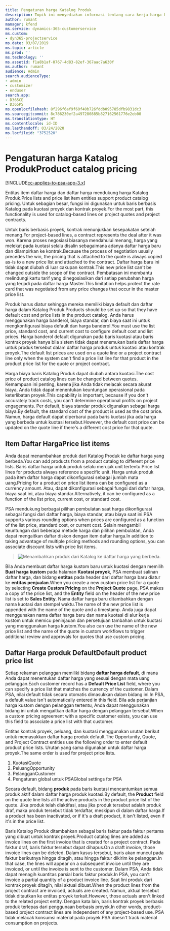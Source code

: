 ```yaml
---
title: Pengaturan harga Katalog Produk
description: Topik ini menyediakan informasi tentang cara kerja harga katalog produk di Dynamics 365 Project Service Automation (PSA).
author: rumant
manager: kfend
ms.service: dynamics-365-customerservice
ms.custom:
- dyn365-projectservice
ms.date: 03/07/2019
ms.topic: article
ms.prod: ''
ms.technology: ''
ms.assetid: f1a8b1af-0767-4d83-82ef-367aac7a630f
ms.author: rumant
audience: Admin
search.audienceType:
- admin
- customizer
- enduser
search.app:
- D365CE
- D365PS
ms.openlocfilehash: 8f296f6af9f60f40b726fddb095785dfb9831dc3
ms.sourcegitcommit: 8c786230ef2a497280885b827162561776e2eb00
ms.translationtype: HT
ms.contentlocale: id-ID
ms.lasthandoff: 03/24/2020
ms.locfileid: "3752520"
---
```

# <a name="product-catalog-pricing"></a><span data-ttu-id="eff59-103">Pengaturan harga Katalog Produk</span><span class="sxs-lookup"><span data-stu-id="eff59-103">Product catalog pricing</span></span> 

[!INCLUDE[cc-applies-to-psa-app-3.x](../includes/cc-applies-to-psa-app-3x.md)]


<span data-ttu-id="eff59-104">Entitas item daftar harga dan daftar harga mendukung harga Katalog Produk.</span><span class="sxs-lookup"><span data-stu-id="eff59-104">Price lists and price list item entities support product catalog pricing.</span></span> <span data-ttu-id="eff59-105">Untuk sebagian besar, fungsi ini digunakan untuk baris berbasis Katalog pada kuotasi proyek dan kontrak proyek.</span><span class="sxs-lookup"><span data-stu-id="eff59-105">For the most part, this functionality is used for catalog-based lines on project quotes and project contracts.</span></span>

<span data-ttu-id="eff59-106">Untuk baris berbasis proyek, kontrak menunjukkan kesepakatan setelah menang.</span><span class="sxs-lookup"><span data-stu-id="eff59-106">For project-based lines, a contract represents the deal after it was won.</span></span> <span data-ttu-id="eff59-107">Karena proses negosiasi biasanya mendahului menang, harga yang melekat pada kuotasi selalu disalin sebagaimana adanya daftar harga baru dan dilampirkan ke kontrak.</span><span class="sxs-lookup"><span data-stu-id="eff59-107">Because the process of negotiation usually precedes the win, the pricing that is attached to the quote is always copied as-is to a new price list and attached to the contract.</span></span> <span data-ttu-id="eff59-108">Daftar harga baru ini tidak dapat diubah di luar cakupan kontrak.</span><span class="sxs-lookup"><span data-stu-id="eff59-108">This new price list can't be changed outside the scope of the contract.</span></span> <span data-ttu-id="eff59-109">Pembatasan ini membantu melindungi kartu tarif yang dinegosiasikan dari setiap perubahan harga yang terjadi pada daftar harga Master.</span><span class="sxs-lookup"><span data-stu-id="eff59-109">This limitation helps protect the rate card that was negotiated from any price changes that occur in the master price list.</span></span>

<span data-ttu-id="eff59-110">Produk harus diatur sehingga mereka memiliki biaya default dan daftar harga dalam Katalog Produk.</span><span class="sxs-lookup"><span data-stu-id="eff59-110">Products should be set up so that they have default cost and price lists in the product catalog.</span></span> <span data-ttu-id="eff59-111">Anda harus menggunakan harga banderol, biaya standar, dan biaya saat ini untuk mengkonfigurasi biaya default dan harga banderol.</span><span class="sxs-lookup"><span data-stu-id="eff59-111">You must use the list price, standard cost, and current cost to configure default cost and list prices.</span></span> <span data-ttu-id="eff59-112">Harga banderol default digunakan pada baris kuotasi atau baris kontrak proyek hanya bila sistem tidak dapat menemukan baris daftar harga untuk produk tersebut dalam daftar harga produk untuk kuotasi atau kontrak proyek.</span><span class="sxs-lookup"><span data-stu-id="eff59-112">The default list prices are used on a quote line or a project contract line only when the system can't find a price list line for that product in the product price list for the quote or project contract.</span></span>

<span data-ttu-id="eff59-113">Harga biaya baris Katalog Produk dapat diubah antara kuotasi.</span><span class="sxs-lookup"><span data-stu-id="eff59-113">The cost price of product catalog lines can be changed between quotes.</span></span> <span data-ttu-id="eff59-114">Kemampuan ini penting, karena jika Anda tidak melacak secara akurat biaya, Anda tidak dapat menentukan keuntungan operasional pada keterlibatan proyek.</span><span class="sxs-lookup"><span data-stu-id="eff59-114">This capability is important, because if you don't accurately track costs, you can't determine operational profits on project engagements.</span></span> <span data-ttu-id="eff59-115">Per default, biaya standar produk digunakan sebagai harga biaya.</span><span class="sxs-lookup"><span data-stu-id="eff59-115">By default, the standard cost of the product is used as the cost price.</span></span> <span data-ttu-id="eff59-116">Namun, harga default dapat diperbarui pada baris kuotasi jika ada harga yang berbeda untuk kuotasi tersebut.</span><span class="sxs-lookup"><span data-stu-id="eff59-116">However, the default cost price can be updated on the quote line if there's a different cost price for that quote.</span></span>

## <a name="price-list-items"></a><span data-ttu-id="eff59-117">Item Daftar Harga</span><span class="sxs-lookup"><span data-stu-id="eff59-117">Price list items</span></span>

<span data-ttu-id="eff59-118">Anda dapat menambahkan produk dari Katalog Produk ke daftar harga yang berbeda.</span><span class="sxs-lookup"><span data-stu-id="eff59-118">You can add products from a product catalog to different price lists.</span></span> <span data-ttu-id="eff59-119">Baris daftar harga untuk produk selalu merujuk unit tertentu.</span><span class="sxs-lookup"><span data-stu-id="eff59-119">Price list lines for products always reference a specific unit.</span></span> <span data-ttu-id="eff59-120">Harga untuk produk pada item daftar harga dapat dikonfigurasi sebagai jumlah mata uang.</span><span class="sxs-lookup"><span data-stu-id="eff59-120">Pricing for a product on price list items can be configured as a currency amount.</span></span> <span data-ttu-id="eff59-121">Atau, dapat dikonfigurasi sebagai fungsi dari daftar harga, biaya saat ini, atau biaya standar.</span><span class="sxs-lookup"><span data-stu-id="eff59-121">Alternatively, it can be configured as a function of the list price, current cost, or standard cost.</span></span>

<span data-ttu-id="eff59-122">PSA mendukung berbagai pilihan pembulatan saat harga dikonfigurasi sebagai fungsi dari daftar harga, biaya standar, atau biaya saat ini.</span><span class="sxs-lookup"><span data-stu-id="eff59-122">PSA supports various rounding options when prices are configured as a function of the list price, standard cost, or current cost.</span></span> <span data-ttu-id="eff59-123">Selain mengambil keuntungan dari beberapa metode harga dan pilihan pembulatan, Anda dapat mengaitkan daftar diskon dengan item daftar harga.</span><span class="sxs-lookup"><span data-stu-id="eff59-123">In addition to taking advantage of multiple pricing methods and rounding options, you can associate discount lists with price list items.</span></span> 

> ![Menambahkan produk dari Katalog ke daftar harga yang berbeda.](media/basic-guide-16.png)

<span data-ttu-id="eff59-125">Bila Anda membuat daftar harga kustom baru untuk kuotasi dengan memilih **Buat harga kustom** pada halaman **Kuotasi proyek**, PSA membuat salinan daftar harga, dan bidang **entitas** pada header dari daftar harga baru diatur ke **entitas penjualan**.</span><span class="sxs-lookup"><span data-stu-id="eff59-125">When you create a new custom price list for a quote by selecting **Create Custom Pricing** on the **Project Quote** page, PSA makes a copy of the price list, and the **Entity** field on the header of the new price list is set to **Sales Entity**.</span></span> <span data-ttu-id="eff59-126">Nama daftar harga baru ditambahkan dengan nama kuotasi dan stempel waktu.</span><span class="sxs-lookup"><span data-stu-id="eff59-126">The name of the new price list is appended with the name of the quote and a timestamp.</span></span> <span data-ttu-id="eff59-127">Anda juga dapat menggunakan nama daftar harga baru dan nama kuotasi di alur kerja kustom untuk memicu peninjauan dan persetujuan tambahan untuk kuotasi yang menggunakan harga kustom.</span><span class="sxs-lookup"><span data-stu-id="eff59-127">You also can use the name of the new price list and the name of the quote in custom workflows to trigger additional review and approvals for quotes that use custom pricing.</span></span>

 
## <a name="default-product-price-list"></a><span data-ttu-id="eff59-128">Daftar Harga produk Default</span><span class="sxs-lookup"><span data-stu-id="eff59-128">Default product price list</span></span>
<span data-ttu-id="eff59-129">Setiap rekaman pelanggan memiliki bidang **daftar harga default**, di mana Anda dapat menentukan daftar harga yang sesuai dengan mata uang pelanggan.</span><span class="sxs-lookup"><span data-stu-id="eff59-129">Each customer record has a **Default Price List** field, where you can specify a price list that matches the currency of the customer.</span></span> <span data-ttu-id="eff59-130">Dalam PSA, nilai default tidak secara otomatis dimasukkan dalam bidang ini.</span><span class="sxs-lookup"><span data-stu-id="eff59-130">In PSA, a default value isn't automatically entered in this field.</span></span> <span data-ttu-id="eff59-131">Bila ada perjanjian harga kustom dengan pelanggan tertentu, Anda dapat menggunakan bidang ini untuk mengaitkan daftar harga dengan pelanggan tersebut.</span><span class="sxs-lookup"><span data-stu-id="eff59-131">When a custom pricing agreement with a specific customer exists, you can use this field to associate a price list with that customer.</span></span>

<span data-ttu-id="eff59-132">Entitas kontrak proyek, peluang, dan kuotasi menggunakan urutan berikut untuk memasukkan daftar harga produk default.</span><span class="sxs-lookup"><span data-stu-id="eff59-132">The Opportunity, Quote, and Project Contract entities use the following order to enter default product price lists.</span></span> <span data-ttu-id="eff59-133">Urutan yang sama digunakan untuk daftar harga proyek.</span><span class="sxs-lookup"><span data-stu-id="eff59-133">The same order is used for project price lists.</span></span>

1.  <span data-ttu-id="eff59-134">Kuotasi</span><span class="sxs-lookup"><span data-stu-id="eff59-134">Quote</span></span>
2.  <span data-ttu-id="eff59-135">Peluang</span><span class="sxs-lookup"><span data-stu-id="eff59-135">Opportunity</span></span>
3.  <span data-ttu-id="eff59-136">Pelanggan</span><span class="sxs-lookup"><span data-stu-id="eff59-136">Customer</span></span>
4.  <span data-ttu-id="eff59-137">Pengaturan global untuk PSA</span><span class="sxs-lookup"><span data-stu-id="eff59-137">Global settings for PSA</span></span>

<span data-ttu-id="eff59-138">Secara default, bidang **produk** pada baris kuotasi mencantumkan semua produk aktif dalam daftar harga produk kuotasi.</span><span class="sxs-lookup"><span data-stu-id="eff59-138">By default, the **Product** field on the quote line lists all the active products in the product price list of the quote.</span></span> <span data-ttu-id="eff59-139">Jika produk telah diaktifasi, atau jika produk tersebut adalah produk draf, maka produk tersebut tidak terdaftar, meskipun di dalam daftar harga.</span><span class="sxs-lookup"><span data-stu-id="eff59-139">If a product has been inactivated, or if it's a draft product, it isn't listed, even if it's in the price list.</span></span> 

<span data-ttu-id="eff59-140">Baris Katalog Produk ditambahkan sebagai baris faktur pada faktur pertama yang dibuat untuk kontrak proyek.</span><span class="sxs-lookup"><span data-stu-id="eff59-140">Product catalog lines are added as invoice lines on the first invoice that is created for a project contract.</span></span> <span data-ttu-id="eff59-141">Pada faktur draf, baris faktur tersebut dapat dihapus.</span><span class="sxs-lookup"><span data-stu-id="eff59-141">On a draft invoice, those invoice lines can be deleted.</span></span> <span data-ttu-id="eff59-142">Dalam kasus tersebut, baris akan muncul pada faktur berikutnya hingga ditagih, atau hingga faktur dikirim ke pelanggan.</span><span class="sxs-lookup"><span data-stu-id="eff59-142">In that case, the lines will appear on a subsequent invoice until they are invoiced, or until the invoice is sent to the customer.</span></span> <span data-ttu-id="eff59-143">Dalam PSA, Anda tidak dapat menagih kuantitas parsial baris faktur produk.</span><span class="sxs-lookup"><span data-stu-id="eff59-143">In PSA, you can't invoice a partial quantity of a product invoice line.</span></span> <span data-ttu-id="eff59-144">Saat lini produk dari kontrak proyek ditagih, nilai aktual dibuat.</span><span class="sxs-lookup"><span data-stu-id="eff59-144">When the product lines from the project contract are invoiced, actuals are created.</span></span> <span data-ttu-id="eff59-145">Namun, aktual tersebut tidak ditautkan ke entitas proyek terkait.</span><span class="sxs-lookup"><span data-stu-id="eff59-145">However, those actuals aren't linked to the related project entity.</span></span> <span data-ttu-id="eff59-146">Dengan kata lain, baris kontrak proyek berbasis produk terlepas dari penggunaan berbasis proyek.</span><span class="sxs-lookup"><span data-stu-id="eff59-146">In other words, product-based project contract lines are independent of any project-based use.</span></span> <span data-ttu-id="eff59-147">PSA tidak melacak konsumsi material pada proyek.</span><span class="sxs-lookup"><span data-stu-id="eff59-147">PSA doesn't track material consumption on projects.</span></span>
